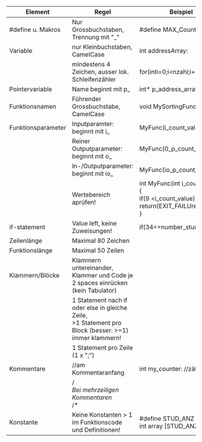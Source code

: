 
| Element            | Regel                                                                                                   | Beispiel                                                                                 |
| ------------------ | ------------------------------------------------------------------------------------------------------- | ---------------------------------------------------------------------------------------- |
| #define u. Makros  | Nur Grossbuchstaben, Trennung mit "_"                                                                   | #define MAX_Count                                                                        |
| Variable           | nur Kleinbuchstaben, CamelCase                                                                          | int addressArray:                                                                        |
|                    | mindestens 4 Zeichen, ausser lok. Schleifenzähler                                                       | for(inti=0;i<nzahl;i++)                                                                  |
| Pointervariable    | Name beginnt mit p_                                                                                     | int* p_address_array;                                                                    |
| Funktionsnamen     | Führender Grossbuchstabe, CamelCase                                                                     | void MySortingFunction();                                                                |
| Funktionsparameter | Inputparamter: beginnt mit i_                                                                           | MyFunc(i_count_value,....)                                                               |
|                    | Reiner Outputparameter: beginnt mit o_                                                                  | MyFunc(0_p_count_value,..)                                                               |
|                    | In-/Outputparameter: beginnt mit io_                                                                    | MyFunc(io_p_count_value,....)                                                            |
|                    | Wertebereich aprüfen!                                                                                   | int MyFunc(int i_count_value)<br>{<br>if(9 <i_count_value)<br>return(EXIT_FAILUre);<br>} |
| if-statement       | Value left, keine Zuweisungen!                                                                          | if(34==number_students)                                                                  |
| Zeilenlänge        | Maximal 80 Zeichen                                                                                      |                                                                                          |
| Funktionslänge     | Maximal 50 Zeilen                                                                                       |                                                                                          |
| Klammern/Blöcke    | Klammern untereinander,<br>Klammer und Code je 2 spaces einrücken (kein Tabulator)                      |                                                                                          |
|                    | 1 Statement nach if oder else in gleiche Zeile,<br>>1 Statement pro Block (besser: >=1) immer klammern! |                                                                                          |
|                    | 1 Statement pro Zeile (1 x ";")                                                                         |                                                                                          |
| Kommentare         | //am Kommentaranfang                                                                                    | int my_counter: //zählt Autos                                                            |
|                    | /*<br>Bei mehrzeiligen Kommentaren<br>*/*                                                               |                                                                                          |
| Konstante          | Keine Konstanten > 1 im Funktionscode und Definitionen!                                                 | #define STUD_ANZ 34<br>int array [STUD_ANZ];                                             |
